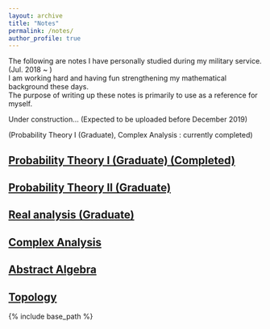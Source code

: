 ```yaml
---
layout: archive
title: "Notes"
permalink: /notes/
author_profile: true
---
```


The following are notes I have personally studied during my military service. (Jul. 2018 ~ )   
I am working hard and having fun strengthening my mathematical background these days.   
The purpose of writing up these notes is primarily to use as a reference for myself.

Under construction…
(Expected to be uploaded before December 2019)  

(Probability Theory Ⅰ (Graduate), Complex Analysis : currently completed)

[Probability Theory Ⅰ (Graduate) (Completed)](https://austinyi.github.io/notes/2019-06-20-probability1)
-------------------------------------------------------------------------  

[Probability Theory Ⅱ (Graduate)](https://austinyi.github.io/notes/2019-12-15-probability2)  
-------------------------------------------------------------------------  

[Real analysis (Graduate)](https://austinyi.github.io/notes/2018-10-03-realanalysis)  
-------------------------------------------------------------------------  

[Complex Analysis](https://austinyi.github.io/notes/2018-12-14-complexanalysis)  
-------------------------------------------------------------------------  

[Abstract Algebra](https://austinyi.github.io/notes/2019-03-23-abstractalgebra)  
-------------------------------------------------------------------------  

[Topology](https://austinyi.github.io/notes/2019-12-31-topology)  
-------------------------------------------------------------------------  

{% include base_path %}

<!--
{% for post in site.publications reversed %}
  {% include archive-single.html %}
{% endfor %}
-->
